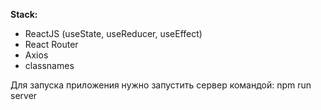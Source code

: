 **Stack:**

- ReactJS (useState, useReducer, useEffect)
- React Router
- Axios
- classnames

Для запуска приложения нужно запустить сервер командой: npm run server